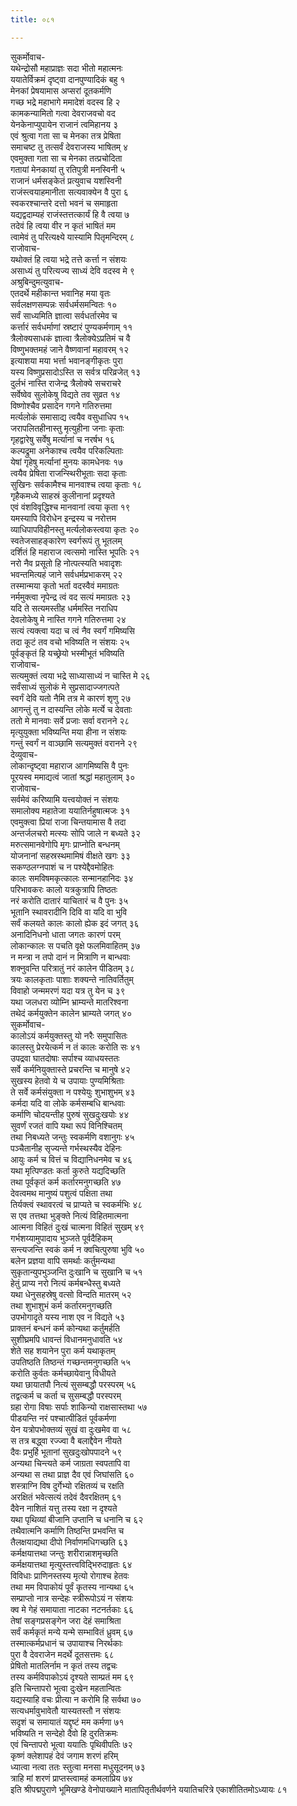 ```yaml
---
title: ०८१

---
```

सुकर्मोवाच-  
यथेन्द्रोसौ महाप्राज्ञः सदा भीतो महात्मनः  
ययातेर्विक्रमं दृष्ट्वा दानपुण्यादिकं बहु १  
मेनकां प्रेषयामास अप्सरां दूतकर्मणि  
गच्छ भद्रे महाभागे ममादेशं वदस्व हि २  
कामकन्यामितो गत्वा देवराजवचो वद  
येनकेनाप्युपायेन राजानं त्वमिहानय ३  
एवं श्रुत्वा गता सा च मेनका तत्र प्रेषिता  
समाचष्ट तु तत्सर्वं देवराजस्य भाषितम् ४  
एवमुक्ता गता सा च मेनका तत्प्रचोदिता  
गतायां मेनकायां तु रतिपुत्री मनस्विनी ५  
राजानं धर्मसङ्केतं प्रत्युवाच यशस्विनी  
राजंस्त्वयाहमानीता सत्यवाक्येन वै पुरा ६  
स्वकरश्चान्तरे दत्तो भवनं च समाहृता  
यद्यद्वदाम्यहं राजंस्तत्तत्कार्यं हि वै त्वया ७  
तदेवं हि त्वया वीर न कृतं भाषितं मम  
त्वामेवं तु परित्यक्ष्ये यास्यामि पितृमन्दिरम् ८  
राजोवाच-  
यथोक्तं हि त्वया भद्रे तत्ते कर्त्ता न संशयः  
असाध्यं तु परित्यज्य साध्यं देवि वदस्व मे ९  
अश्रुबिन्दुमत्युवाच-  
एतदर्थे महीकान्त भवानिह मया वृतः  
सर्वलक्षणसम्पन्नः सर्वधर्मसमन्वितः १०  
सर्वं साध्यमिति ज्ञात्वा सर्वधर्तारमेव च  
कर्त्तारं सर्वधर्माणां स्रष्टारं पुण्यकर्मणाम् ११  
त्रैलोक्यसाधकं ज्ञात्वा त्रैलोक्येऽप्रतिमं च वै  
विष्णुभक्तमहं जाने वैष्णवानां महावरम् १२  
इत्याशया मया भर्त्ता भवानङ्गीकृतः पुरा  
यस्य विष्णुप्रसादोऽस्ति स सर्वत्र परिव्रजेत् १३  
दुर्लभं नास्ति राजेन्द्र त्रैलोक्ये सचराचरे  
सर्वेष्वेव सुलोकेषु विद्यते तव सुव्रत १४  
विष्णोश्चैव प्रसादेन गगने गतिरुत्तमा  
मर्त्यलोकं समासाद्य त्वयैव वसुधाधिप १५  
जरापलितहीनास्तु मृत्युहीना जनाः कृताः  
गृहद्वारेषु सर्वेषु मर्त्यानां च नरर्षभ १६  
कल्पद्रुमा अनेकाश्च त्वयैव परिकल्पिताः  
येषां गृहेषु मर्त्यानां मुनयः कामधेनवः १७  
त्वयैव प्रेषिता राजन्स्थिरीभूताः सदा कृताः  
सुखिनः सर्वकामैश्च मानवाश्च त्वया कृताः १८  
गृहैकमध्ये साहस्रं कुलीनानां प्रदृश्यते  
एवं वंशविवृद्धिश्च मानवानां त्वया कृता १९  
यमस्यापि विरोधेन इन्द्रस्य च नरोत्तम  
व्याधिपापविहीनस्तु मर्त्यलोकस्त्वया कृतः २०  
स्वतेजसाहङ्कारेण स्वर्गरूपं तु भूतलम्  
दर्शितं हि महाराज त्वत्समो नास्ति भूपतिः २१  
नरो नैव प्रसूतो हि नोत्पत्स्यति भवादृशः  
भवन्तमित्यहं जाने सर्वधर्मप्रभाकरम् २२  
तस्मान्मया कृतो भर्ता वदस्वैवं ममाग्रतः  
नर्ममुक्त्वा नृपेन्द्र त्वं वद सत्यं ममाग्रतः २३  
यदि ते सत्यमस्तीह धर्ममस्ति नराधिप  
देवलोकेषु मे नास्ति गगने गतिरुत्तमा २४  
सत्यं त्यक्त्वा यदा च त्वं नैव स्वर्गं गमिष्यसि  
तदा कूटं तव वचो भविष्यति न संशयः २५  
पूर्वङ्कृतं हि यच्छ्रेयो भस्मीभूतं भविष्यति  
राजोवाच-  
सत्यमुक्तं त्वया भद्रे साध्यासाध्यं न चास्ति मे २६  
सर्वंसाध्यं सुलोकं मे सुप्रसादाज्जगत्पते  
स्वर्गं देवि यतो नैमि तत्र मे कारणं शृणु २७  
आगन्तुं तु न दास्यन्ति लोके मर्त्ये च देवताः  
ततो मे मानवाः सर्वे प्रजाः सर्वा वरानने २८  
मृत्युयुक्ता भविष्यन्ति मया हीना न संशयः  
गन्तुं स्वर्गं न वाञ्छामि सत्यमुक्तं वरानने २९  
देव्युवाच-  
लोकान्दृष्ट्वा महाराज आगमिष्यसि वै पुनः  
पूरयस्व ममाद्यत्वं जातां श्रद्धां महातुलाम् ३०  
राजोवाच-  
सर्वमेवं करिष्यामि यत्त्वयोक्तं न संशयः  
समालोक्य महातेजा ययातिर्नहुषात्मजः ३१  
एवमुक्त्वा प्रियां राजा चिन्तयामास वै तदा  
अन्तर्जलचरो मत्स्यः सोपि जाले न बध्यते ३२  
मरुत्समानवेगोपि मृगः प्राप्नोति बन्धनम्  
योजनानां सहस्रस्थमामिषं वीक्षते खगः ३३  
सकण्ठलग्नपाशं च न पश्येद्दैवमोहितः  
कालः समविषमकृत्कालः सन्मानहानिदः ३४  
परिभावकरः कालो यत्रकुत्रापि तिष्ठतः  
नरं करोति दातारं याचितारं च वै पुनः ३५  
भूतानि स्थावरादीनि दिवि वा यदि वा भुवि  
सर्वं कलयते कालः कालो ह्येक इदं जगत् ३६  
अनादिनिधनो धाता जगतः कारणं परम्  
लोकान्कालः स पचति वृक्षे फलमिवाहितम् ३७  
न मन्त्रा न तपो दानं न मित्राणि न बान्धवाः  
शक्नुवन्ति परित्रातुं नरं कालेन पीडितम् ३८  
त्रयः कालकृताः पाशाः शक्यन्ते नातिवर्तितुम्  
विवाहो जन्ममरणं यदा यत्र तु येन च ३९  
यथा जलधरा व्योम्नि भ्राम्यन्ते मातरिश्वना  
तथेदं कर्मयुक्तेन कालेन भ्राम्यते जगत् ४०  
सुकर्मोवाच-  
कालोऽयं कर्मयुक्तस्तु यो नरैः समुपासितः  
कालस्तु प्रेरयेत्कर्म न तं कालः करोति सः ४१  
उपद्रवा घातदोषाः सर्पाश्च व्याधयस्ततः  
सर्वे कर्मनियुक्तास्ते प्रचरन्ति च मानुषे ४२  
सुखस्य हेतवो ये च उपायाः पुण्यमिश्रिताः  
ते सर्वे कर्मसंयुक्ता न पश्येयुः शुभाशुभम् ४३  
कर्मदा यदि वा लोके कर्मसम्बधि बान्धवाः  
कर्माणि चोदयन्तीह पुरुषं सुखदुःखयोः ४४  
सुवर्णं रजतं वापि यथा रूपं विनिश्चितम्  
तथा निबध्यते जन्तुः स्वकर्मणि वशानुगः ४५  
पञ्चैतानीह सृज्यन्ते गर्भस्थस्यैव देहिनः  
आयुः कर्म च वित्तं च विद्यानिधनमेव च ४६  
यथा मृत्पिण्डतः कर्ता कुरुते यद्यदिच्छति  
तथा पूर्वकृतं कर्म कर्तारमनुगच्छति ४७  
देवत्वमथ मानुष्यं पशुत्वं पक्षिता तथा  
तिर्यक्त्वं स्थावरत्वं च प्राप्यते च स्वकर्मभिः ४८  
स एव तत्तथा भुङ्क्ते नित्यं विहितमात्मना  
आत्मना विहितं दुःखं चात्मना विहितं सुखम् ४९  
गर्भशय्यामुपादाय भुञ्जते पूर्वदैहिकम्  
सन्त्यजन्ति स्वकं कर्म न क्वचित्पुरुषा भुवि ५०  
बलेन प्रज्ञया वापि समर्थाः कर्तुमन्यथा  
सुकृतान्युपभुञ्जन्ति दुःखानि च सुखानि च ५१  
हेतुं प्राप्य नरो नित्यं कर्मबन्धैस्तु बध्यते  
यथा धेनुसहस्रेषु वत्सो विन्दति मातरम् ५२  
तथा शुभाशुभं कर्म कर्तारमनुगच्छति  
उपभोगादृते यस्य नाश एव न विद्यते ५३  
प्राक्तनं बन्धनं कर्म कोन्यथा कर्तुमर्हति  
सुशीघ्रमपि धावन्तं विधानमनुधावति ५४  
शेते सह शयानेन पुरा कर्म यथाकृतम्  
उपतिष्ठति तिष्ठन्तं गच्छन्तमनुगच्छति ५५  
करोति कुर्वतः कर्मच्छायेवानु विधीयते  
यथा छायातपौ नित्यं सुसम्बद्धौ परस्परम् ५६  
तद्वत्कर्म च कर्ता च सुसम्बद्धौ परस्परम्  
ग्रहा रोगा विषाः सर्पाः शाकिन्यो राक्षसास्तथा ५७  
पीडयन्ति नरं पश्चात्पीडितं पूर्वकर्मणा  
येन यत्रोपभोक्तव्यं सुखं वा दुःखमेव वा ५८  
स तत्र बद्ध्वा रज्ज्वा वै बलाद्दैवेन नीयते  
दैवः प्रभुर्हि भूतानां सुखदुःखोपपादने ५९  
अन्यथा चिन्त्यते कर्म जाग्रता स्वपतापि वा  
अन्यथा स तथा प्राज्ञ दैव एवं जिघांसति ६०  
शस्त्राग्नि विष दुर्गेभ्यो रक्षितव्यं च रक्षति  
अरक्षितं भवेत्सत्यं तदेवं दैवरक्षितम् ६१  
दैवेन नाशितं यत्तु तस्य रक्षा न दृश्यते  
यथा पृथिव्यां बीजानि उप्तानि च धनानि च ६२  
तथैवात्मनि कर्माणि तिष्ठन्ति प्रभवन्ति च  
तैलक्षयाद्यथा दीपो निर्वाणमधिगच्छति ६३  
कर्मक्षयात्तथा जन्तुः शरीरान्नाशमृच्छति  
कर्मक्षयात्तथा मृत्युस्तत्त्वविद्भिरुदाहृतः ६४  
विविधाः प्राणिनस्तस्य मृत्यो रोगाश्च हेतवः  
तथा मम विपाकोयं पूर्वं कृतस्य नान्यथा ६५  
सम्प्राप्तो नात्र सन्देहः स्त्रीरूपोऽयं न संशयः  
क्व मे गेहं समायाता नाटका नटनर्तकाः ६६  
तेषां सङ्गप्रसङ्गेन जरा देहं समाश्रिता  
सर्वं कर्मकृतं मन्ये यन्मे सम्भावितं ध्रुवम् ६७  
तस्मात्कर्मप्रधानं च उपायाश्च निरर्थकाः  
पुरा वै देवराजेन मदर्थे दूतसत्तमः ६८  
प्रेषितो मातलिर्नाम न कृतं तस्य तद्वचः  
तस्य कर्मविपाकोऽयं दृश्यते साम्प्रतं मम ६९  
इति चिन्तापरो भूत्वा दुःखेन महतान्वितः  
यद्यस्याहि वचः प्रीत्या न करोमि हि सर्वथा ७०  
सत्यधर्मावुभावेतौ यास्यतस्तौ न संशयः  
सदृशं च समायातं यद्दृष्टं मम कर्मणा ७१  
भविष्यति न सन्देहो दैवो हि दुरतिक्रमः  
एवं चिन्तापरो भूत्वा ययातिः पृथिवीपतिः ७२  
कृष्णं क्लेशापहं देवं जगाम शरणं हरिम्  
ध्यात्वा नत्वा ततः स्तुत्वा मनसा मधुसूदनम् ७३  
त्राहि मां शरणं प्राप्तस्त्वामहं कमलाप्रिय ७४  
इति श्रीपद्मपुराणे भूमिखण्डे वेनोपाख्याने मातापितृतीर्थवर्णने ययातिचरित्रे एकाशीतितमोऽध्यायः ८१